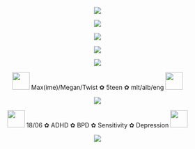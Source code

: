 <p align="center"> <img src=https://64.media.tumblr.com/27fd0cec23e2f48a74a2264d96d28490/ee09abb08cabc6f1-a8/s1280x1920/7ebb470064b853e7f3db60bb3f8d7bb5b2f9d993.pnj> </p>
<p align="center"> <img src=https://komarev.com/ghpvc/?username=tw1std&color=red&abbreviated=true&style=flat-square)> </p>
<p align="center"> <img src=https://64.media.tumblr.com/ba385f426e74d0ae1757552dc93191f9/4a5b102a6b6ba960-4d/s1280x1920/38989e18b366c1afe19142bd9e9728d56a2c2cdf.pnj> </p>
<p align="center"> <img src=https://64.media.tumblr.com/66e895326b85795d204cb7157ffb74f0/069bd55dd785967d-8b/s540x810/9ba36ab43960377bac941a2d4adec7e09fb054ba.pnj> </p>
<p align="center"> <img src=https://64.media.tumblr.com/4dd59d4f36b6ca73c7bba40cb9ae0d56/043b9f9d8b88d465-f4/s1280x1920/f895dea9062c99027e2127282194d986347c5d58.pnj> </p>
<p align="center"> <img src=https://64.media.tumblr.com/aa4d98ad2ddd4ee571be4fc9123a29b2/87eb9dbf53ddda9c-a1/s75x75_c1/621939d3c6804007927bfed96c14ffa6c6722016.gifv width="40" height="40"> Max(ime)/Megan/Twist ✿ 5teen ✿ mlt/alb/eng <img src=https://64.media.tumblr.com/d971a786179a323e7c89aa20fc3b8e65/87eb9dbf53ddda9c-f0/s75x75_c1/e44e9a5a2aa33cacdbc904a6095f88401f03d1ff.gifv width="40" height="40"> </p>
<p align="center"> <img src=https://64.media.tumblr.com/ba385f426e74d0ae1757552dc93191f9/4a5b102a6b6ba960-4d/s1280x1920/38989e18b366c1afe19142bd9e9728d56a2c2cdf.pnj> </p>
<p align="center"> <img src=https://64.media.tumblr.com/b80d20624c4ed19332132a157adf7069/87eb9dbf53ddda9c-8c/s75x75_c1/b591d9838f6d2946514f2a9b7d9e915c37c3076f.gifv width="40" height="40"> 18/06 ✿ ADHD ✿ BPD ✿ Sensitivity ✿ Depression <img src=https://64.media.tumblr.com/a5347f60832694b66d49893a1e50668b/87eb9dbf53ddda9c-61/s75x75_c1/ef517a947365b807bf07e3eef315e5f481d72725.gifv width="40" height="40"> </p>
<p align="center"> <img src=https://64.media.tumblr.com/3f36620f44aadbe57343a3ada20afaf9/ee09abb08cabc6f1-a1/s1280x1920/42b8453426ce17d01736b1143fd56761afb6b7be.pnj> </p>
